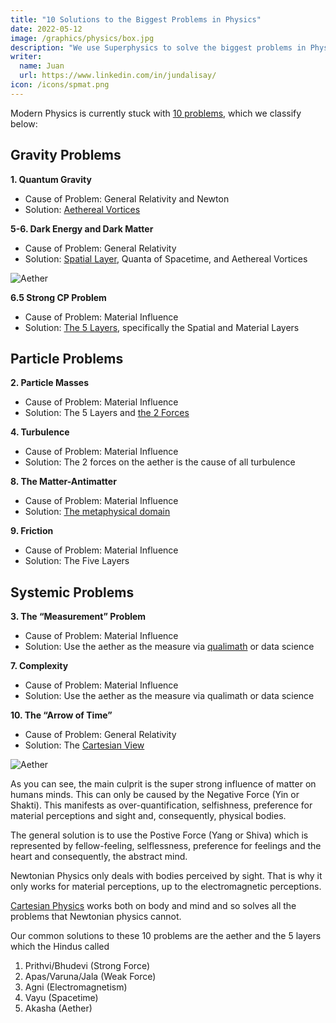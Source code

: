 ```yaml
---
title: "10 Solutions to the Biggest Problems in Physics"
date: 2022-05-12
image: /graphics/physics/box.jpg
description: "We use Superphysics to solve the biggest problems in Physics "
writer:
  name: Juan
  url: https://www.linkedin.com/in/jundalisay/
icon: /icons/spmat.png
---
```


Modern Physics is currently stuck with [10 problems](https://backreaction.blogspot.com/2019/01/good-problems-in-foundations-of-physics.html), which we classify below:



<!-- Grand Unification
	 Sabine Hossenfelder
A lot of physicists would rather have one unified force in the standard model rather than three different ones. There is, however, nothing wrong with the three different forces. I am undecided as to whether the almost-prediction of the Weinberg-angle from breaking a large symmetry group does or does not require an explanation.

Quantum Gravity
Quantum gravity removes an inconsistency and hence a solution to a good problem. However, I must add that there may be other ways to resolve the problem besides quantizing gravity.

Black Hole Information Loss
A good problem in principle. Unfortunately, there are many different ways to fix the problem and no way to experimentally distinguish between them. So while it’s a good problem, I don’t consider it a promising research direction.

Particle Masses
It would be nice to have a way to derive the masses of the particles in the standard model from a theory with fewer parameters, but there is nothing wrong with these masses just being what they are. Thus, not a good problem.

Quantum Field Theory
There are various problems with quantum field theories where we lack a good understanding of how the theory works and that require a solution. The UV Landau pole in the standard model is one of them. It must be resolved somehow, but just exactly how is not clear. We also do not have a good understanding of the non-perturbative formulation of the theory and the infrared behavior turns out to be not as well understood as we thought only years ago (see eg here).

The Measurement Problem
The measurement problem in quantum mechanics is typically thought of as a problem of interpretation and then left to philosophers to discuss. I think that’s a mistake; it is an actual inconsistency. The inconsistency comes from the need to postulate the behavior of macroscopic objects when that behavior should instead follow from the theory of the constituents. The measurement postulate, hence, is inconsistent with reductionism.

The Flatness Problem
Is an argument from finetuning and not well-defined without a probability distribution. There is nothing wrong with the (initial value of) the curvature density just being what it is. Thus, not a good problem.

The Monopole Problem
That’s the question why we haven’t seen magnetic monopoles. It is quite plausibly solved by them not existing. Also not a good problem.

Baryon Asymmetry and The Horizon Problem
These are both finetuning problems that rely on the choice of an initial condition, which is considered to be likely. However, there is no way to quantify how likely the initial condition is, so the problem is not well-defined.

The Strong CP Problem
Is a naturalness problem, like the Hierarchy problem, and not a problem of inconsistency. -->



## Gravity Problems

**1. Quantum Gravity**

- Cause of Problem: General Relativity and Newton
- Solution: [Aethereal Vortices](/material/principles/part-1/chapter-01b/)


**5-6. Dark Energy and Dark Matter**

- Cause of Problem: General Relativity
- Solution: [Spatial Layer](/material/principles/part-2/chapter-04b/), Quanta of Spacetime, and Aethereal Vortices

![Aether](/graphics/physics/aethertech.png)


**6.5 Strong CP Problem**


- Cause of Problem: Material Influence
- Solution: [The 5 Layers](/material/principles/intro/chapter-01/), specifically the Spatial and Material Layers

<!-- Why is the cosmological constant small compared to the powers of the Planck mass?
the absence of observable fluctuations around the vacuum energy (what Afshordi calls the “cosmological non-constant problem”) and the question why the zero-point energy gravitates in atoms but not in the vacuum (details here) are good problems. -->



## Particle Problems

**2. Particle Masses**

- Cause of Problem: Material Influence
- Solution: The 5 Layers and [the 2 Forces](/superphysics/principles/chapter-05/)


**4. Turbulence**

- Cause of Problem: Material Influence
- Solution: The 2 forces on the aether is the cause of all turbulence 


**8. The Matter-Antimatter**

- Cause of Problem: Material Influence
- Solution: [The metaphysical domain](/superphysics/principles/chapter-01/)


**9. Friction**

- Cause of Problem: Material Influence
- Solution: The Five Layers




## Systemic Problems


**3. The “Measurement” Problem**

- Cause of Problem: Material Influence
- Solution: Use the aether as the measure via [qualimath](/superphysics/principles/chapter-04b/) or data science


**7. Complexity**

- Cause of Problem: Material Influence
- Solution: Use the aether as the measure via qualimath or data science



**10. The “Arrow of Time”**

- Cause of Problem: General Relativity
- Solution: The [Cartesian View](/material/solutions/cartesian-view/)

![Aether](/graphics/physics/aether.jpg)




As you can see, the main culprit is the super strong influence of matter on humans minds. This can only be caused by the Negative Force (Yin or Shakti). This manifests as over-quantification, selfishness, preference for material perceptions and sight and, consequently, physical bodies. 

The general solution is to use the Postive Force (Yang or Shiva) which is represented by fellow-feeling, selflessness, preference for feelings and the heart and consequently, the abstract mind.

Newtonian Physics only deals with bodies perceived by sight. That is why it only works for material perceptions, up to the electromagnetic perceptions.

[Cartesian Physics](/material/principles/intro/chapter-03/) works both on body and mind and so solves all the problems that Newtonian physics cannot.

Our common solutions to these 10 problems are the aether and the 5 layers which the Hindus called

1. Prithvi/Bhudevi (Strong Force) 
2. Apas/Varuna/Jala (Weak Force)
3. Agni (Electromagnetism)
4. Vayu (Spacetime)
5. Akasha (Aether)


<!-- The proper combination of the Negative and Positive should result in both critical thinking and critical feeling.  -->
 